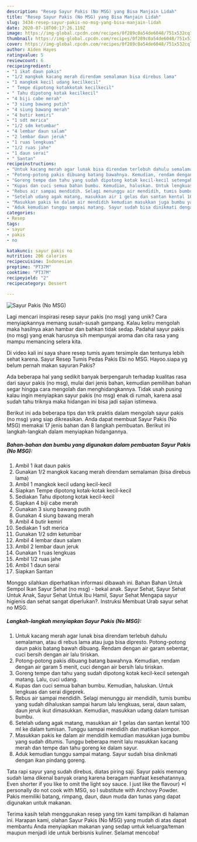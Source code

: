 ```yaml
---
description: "Resep Sayur Pakis (No MSG) yang Bisa Manjain Lidah"
title: "Resep Sayur Pakis (No MSG) yang Bisa Manjain Lidah"
slug: 3434-resep-sayur-pakis-no-msg-yang-bisa-manjain-lidah
date: 2020-07-18T00:17:26.119Z
image: https://img-global.cpcdn.com/recipes/0f289c0a54de6048/751x532cq70/sayur-pakis-no-msg-foto-resep-utama.jpg
thumbnail: https://img-global.cpcdn.com/recipes/0f289c0a54de6048/751x532cq70/sayur-pakis-no-msg-foto-resep-utama.jpg
cover: https://img-global.cpcdn.com/recipes/0f289c0a54de6048/751x532cq70/sayur-pakis-no-msg-foto-resep-utama.jpg
author: Aiden Hayes
ratingvalue: 5
reviewcount: 6
recipeingredient:
- "1 ikat daun pakis"
- "1/2 mangkok kacang merah direndam semalaman bisa direbus lama"
- "1 mangkok kecil udang kecilkecil"
- " Tempe dipotong kotakkotak kecilkecil"
- " Tahu dipotong kotak kecilkecil"
- "4 biji cabe merah"
- "3 siung bawang putih"
- "4 siung bawang merah"
- "4 butir kemiri"
- "1 sdt merica"
- "1/2 sdm ketumbar"
- "4 lembar daun salam"
- "2 lembar daun jeruk"
- "1 ruas lengkuas"
- "1/2 ruas jahe"
- "1 daun serai"
- " Santan"
recipeinstructions:
- "Untuk kacang merah agar lunak bisa direndam terlebuh dahulu semalaman, atau di rebus lama atau juga bisa dipresto. Potong-potong daun pakis batang bawah dibuang. Rendam dengan air garam sebentar, cuci bersih dengan air lalu tiriskan."
- "Potong-potong pakis dibuang batang bawahnya. Kemudian, rendam dengan air garam 5 menit, cuci dengan air bersih lalu tiriskan."
- "Goreng tempe dan tahu yang sudah dipotong kotak kecil-kecil setengah matang. Lalu, cuci udang."
- "Kupas dan cuci semua bahan bumbu. Kemudian, haluskan. Untuk lengkuas dan serai digeprek."
- "Rebus air sampai mendidih. Selagi menunggu air mendidih, tumis bumbu yang sudah dihaluskan sampai harum lalu lengkuas, serai, daun salam, daun jeruk ikut dimasukkan. Kemudian, masukkan udang dalam tumisan bumbu."
- "Setelah udang agak matang, masukkan air 1 gelas dan santan kental 100 ml ke dalam tumisan. Tunggu sampai mendidih dan matikan kompor."
- "Masukkan pakis ke dalam air mendidih kemudian masukkan juga bumbu yang sudah ditumis. Tunggu beberapa menit lalu masukkan kacang merah dan tempe dan tahu goreng ke dalam sayur."
- "Aduk kemudian tunggu sampai matang. Sayur sudah bisa dinikmati dengan ikan pindang goreng."
categories:
- Resep
tags:
- sayur
- pakis
- no

katakunci: sayur pakis no 
nutrition: 206 calories
recipecuisine: Indonesian
preptime: "PT37M"
cooktime: "PT37M"
recipeyield: "2"
recipecategory: Dessert

---
```



![Sayur Pakis (No MSG)](https://img-global.cpcdn.com/recipes/0f289c0a54de6048/751x532cq70/sayur-pakis-no-msg-foto-resep-utama.jpg)

Lagi mencari inspirasi resep sayur pakis (no msg) yang unik? Cara menyiapkannya memang susah-susah gampang. Kalau keliru mengolah maka hasilnya akan hambar dan bahkan tidak sedap. Padahal sayur pakis (no msg) yang enak harusnya sih mempunyai aroma dan cita rasa yang mampu memancing selera kita.

Di video kali ini saya share resep tumis ayam tersimple dan tentunya lebih sehat karena. Sayur Resep Tumis Pedas Pakis Ebi no MSG. Hayoo.siapa yg belum pernah makan sayuran Pakis?

Ada beberapa hal yang sedikit banyak berpengaruh terhadap kualitas rasa dari sayur pakis (no msg), mulai dari jenis bahan, kemudian pemilihan bahan segar hingga cara mengolah dan menghidangkannya. Tidak usah pusing kalau ingin menyiapkan sayur pakis (no msg) enak di rumah, karena asal sudah tahu triknya maka hidangan ini bisa jadi sajian istimewa.


Berikut ini ada beberapa tips dan trik praktis dalam mengolah sayur pakis (no msg) yang siap dikreasikan. Anda dapat membuat Sayur Pakis (No MSG) memakai 17 jenis bahan dan 8 langkah pembuatan. Berikut ini langkah-langkah dalam menyiapkan hidangannya.

<!--inarticleads1-->

##### Bahan-bahan dan bumbu yang digunakan dalam pembuatan Sayur Pakis (No MSG):

1. Ambil 1 ikat daun pakis
1. Gunakan 1/2 mangkok kacang merah direndam semalaman (bisa direbus lama)
1. Ambil 1 mangkok kecil udang kecil-kecil
1. Siapkan  Tempe dipotong kotak-kotak kecil-kecil
1. Sediakan  Tahu dipotong kotak kecil-kecil
1. Siapkan 4 biji cabe merah
1. Gunakan 3 siung bawang putih
1. Gunakan 4 siung bawang merah
1. Ambil 4 butir kemiri
1. Sediakan 1 sdt merica
1. Gunakan 1/2 sdm ketumbar
1. Ambil 4 lembar daun salam
1. Ambil 2 lembar daun jeruk
1. Gunakan 1 ruas lengkuas
1. Ambil 1/2 ruas jahe
1. Ambil 1 daun serai
1. Siapkan  Santan


Monggo silahkan diperhatikan informasi dibawah ini. Bahan Bahan Untuk Sempol Ikan Sayur Sehat (no msg) - bekal anak. Sayur Sehat, Sayur Sehat Untuk Anak, Sayur Sehat Untuk Ibu Hamil, Sayur Sehat Mengapa sayur higienis dan sehat sangat diperlukan?. Instruksi Membuat Urab sayur sehat no MSG. 

<!--inarticleads2-->

##### Langkah-langkah menyiapkan Sayur Pakis (No MSG):

1. Untuk kacang merah agar lunak bisa direndam terlebuh dahulu semalaman, atau di rebus lama atau juga bisa dipresto. Potong-potong daun pakis batang bawah dibuang. Rendam dengan air garam sebentar, cuci bersih dengan air lalu tiriskan.
1. Potong-potong pakis dibuang batang bawahnya. Kemudian, rendam dengan air garam 5 menit, cuci dengan air bersih lalu tiriskan.
1. Goreng tempe dan tahu yang sudah dipotong kotak kecil-kecil setengah matang. Lalu, cuci udang.
1. Kupas dan cuci semua bahan bumbu. Kemudian, haluskan. Untuk lengkuas dan serai digeprek.
1. Rebus air sampai mendidih. Selagi menunggu air mendidih, tumis bumbu yang sudah dihaluskan sampai harum lalu lengkuas, serai, daun salam, daun jeruk ikut dimasukkan. Kemudian, masukkan udang dalam tumisan bumbu.
1. Setelah udang agak matang, masukkan air 1 gelas dan santan kental 100 ml ke dalam tumisan. Tunggu sampai mendidih dan matikan kompor.
1. Masukkan pakis ke dalam air mendidih kemudian masukkan juga bumbu yang sudah ditumis. Tunggu beberapa menit lalu masukkan kacang merah dan tempe dan tahu goreng ke dalam sayur.
1. Aduk kemudian tunggu sampai matang. Sayur sudah bisa dinikmati dengan ikan pindang goreng.


Tata rapi sayur yang sudah direbus, diatas piring saji. Sayur pakis memang sudah lama dikenal banyak orang karena beragam manfaat kesehatannya. Even shorter if you like to omit the light soy sauce. I just like the flavour) *I personally do not cook with MSG, so I substitute with Anchovy Powder. Pakis memiliki batang, rimpang, daun, daun muda dan tunas yang dapat digunakan untuk makanan. 

Terima kasih telah menggunakan resep yang tim kami tampilkan di halaman ini. Harapan kami, olahan Sayur Pakis (No MSG) yang mudah di atas dapat membantu Anda menyiapkan makanan yang sedap untuk keluarga/teman maupun menjadi ide untuk berbisnis kuliner. Selamat mencoba!

